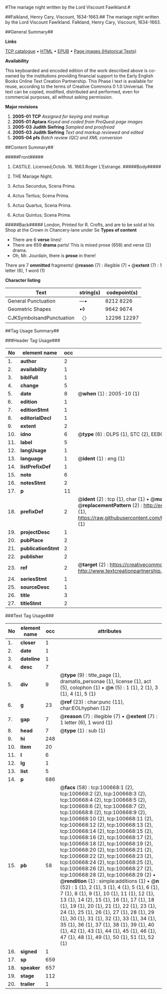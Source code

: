 #The mariage night written by the Lord Viscount Fawlkland.#

##Falkland, Henry Cary, Viscount, 1634-1663.##
The mariage night written by the Lord Viscount Fawlkland.
Falkland, Henry Cary, Viscount, 1634-1663.

##General Summary##

**Links**

[TCP catalogue](http://www.ota.ox.ac.uk/tcp/)  • 
[HTML](http://tei.it.ox.ac.uk/tcp/Texts-HTML/free/A40/A40793.html)  • 
[EPUB](http://tei.it.ox.ac.uk/tcp/Texts-EPUB/free/A40/A40793.epub) • 
[Page images (Historical Texts)](https://data.historicaltexts.jisc.ac.uk/view?pubId=eebo-13591143e&pageId=eebo-13591143e-100668-1)

**Availability**

This keyboarded and encoded edition of the
	       work described above is co-owned by the institutions
	       providing financial support to the Early English Books
	       Online Text Creation Partnership. This Phase I text is
	       available for reuse, according to the terms of Creative
	       Commons 0 1.0 Universal. The text can be copied,
	       modified, distributed and performed, even for
	       commercial purposes, all without asking permission.

**Major revisions**

1. __2005-01__ __TCP__ *Assigned for keying and markup*
1. __2005-01__ __Aptara__ *Keyed and coded from ProQuest page images*
1. __2005-03__ __Judith Siefring__ *Sampled and proofread*
1. __2005-03__ __Judith Siefring__ *Text and markup reviewed and edited*
1. __2005-04__ __pfs__ *Batch review (QC) and XML conversion*

##Content Summary##

#####Front#####

1. CASTILE.
Licensed,Octob. 16. 1663.Roger L'Estrange.
#####Body#####

1. THE
Mariage Night.

1. Actus Secundus, Scena Prima.

1. Actus Tertius; Scena Prima.

1. Actus Quartus, Scena Prima.

1. Actus Quintus; Scena Prima.

#####Back#####
London, Printed for R. Crofts, and are to be sold at his Shop at the Crown
in Chancery-lane under Se
**Types of content**

  * There are 6 **verse** lines!
  * There are 659 **drama** parts! This is mixed prose (658) and verse (2) drama.
  * Oh, Mr. Jourdain, there is **prose** in there!

There are 7 **ommitted** fragments! 
 @__reason__ (7) : illegible (7)  •  @__extent__ (7) : 1 letter (6), 1 word (1)

**Character listing**


|Text|string(s)|codepoint(s)|
|---|---|---|
|General Punctuation|—•|8212 8226|
|Geometric Shapes|▪◊|9642 9674|
|CJKSymbolsandPunctuation|〈〉|12296 12297|

##Tag Usage Summary##

###Header Tag Usage###

|No|element name|occ|attributes|
|---|---|---|---|
|1.|__author__|2||
|2.|__availability__|1||
|3.|__biblFull__|1||
|4.|__change__|5||
|5.|__date__|8| @__when__ (1) : 2005-10 (1)|
|6.|__edition__|1||
|7.|__editionStmt__|1||
|8.|__editorialDecl__|1||
|9.|__extent__|2||
|10.|__idno__|6| @__type__ (6) : DLPS (1), STC (2), EEBO-CITATION (1), OCLC (1), VID (1)|
|11.|__label__|5||
|12.|__langUsage__|1||
|13.|__language__|1| @__ident__ (1) : eng (1)|
|14.|__listPrefixDef__|1||
|15.|__note__|6||
|16.|__notesStmt__|2||
|17.|__p__|11||
|18.|__prefixDef__|2| @__ident__ (2) : tcp (1), char (1)  •  @__matchPattern__ (2) : ([0-9\-]+):([0-9IVX]+) (1), (.+) (1)  •  @__replacementPattern__ (2) : http://eebo.chadwyck.com/downloadtiff?vid=$1&page=$2 (1), https://raw.githubusercontent.com/textcreationpartnership/Texts/master/tcpchars.xml#$1 (1)|
|19.|__projectDesc__|1||
|20.|__pubPlace__|2||
|21.|__publicationStmt__|2||
|22.|__publisher__|2||
|23.|__ref__|2| @__target__ (2) : https://creativecommons.org/publicdomain/zero/1.0/ (1), http://www.textcreationpartnership.org/docs/. (1)|
|24.|__seriesStmt__|1||
|25.|__sourceDesc__|1||
|26.|__title__|3||
|27.|__titleStmt__|2||


###Text Tag Usage###

|No|element name|occ|attributes|
|---|---|---|---|
|1.|__closer__|1||
|2.|__date__|1||
|3.|__dateline__|1||
|4.|__desc__|7||
|5.|__div__|9| @__type__ (9) : title_page (1), dramatis_personae (1), license (1), act (5), colophon (1)  •  @__n__ (5) : 1 (1), 2 (1), 3 (1), 4 (1), 5 (1)|
|6.|__g__|23| @__ref__ (23) : char:punc (11), char:EOLhyphen (12)|
|7.|__gap__|7| @__reason__ (7) : illegible (7)  •  @__extent__ (7) : 1 letter (6), 1 word (1)|
|8.|__head__|7| @__type__ (1) : sub (1)|
|9.|__hi__|248||
|10.|__item__|20||
|11.|__l__|6||
|12.|__lg__|1||
|13.|__list__|5||
|14.|__p__|686||
|15.|__pb__|58| @__facs__ (58) : tcp:100668:1 (2), tcp:100668:2 (2), tcp:100668:3 (2), tcp:100668:4 (2), tcp:100668:5 (2), tcp:100668:6 (2), tcp:100668:7 (2), tcp:100668:8 (2), tcp:100668:9 (2), tcp:100668:10 (2), tcp:100668:11 (2), tcp:100668:12 (2), tcp:100668:13 (2), tcp:100668:14 (2), tcp:100668:15 (2), tcp:100668:16 (2), tcp:100668:17 (2), tcp:100668:18 (2), tcp:100668:19 (2), tcp:100668:20 (2), tcp:100668:21 (2), tcp:100668:22 (2), tcp:100668:23 (2), tcp:100668:24 (2), tcp:100668:25 (2), tcp:100668:26 (2), tcp:100668:27 (2), tcp:100668:28 (2), tcp:100668:29 (2)  •  @__rendition__ (1) : simple:additions (1)  •  @__n__ (52) : 1 (1), 2 (1), 3 (1), 4 (1), 5 (1), 6 (1), 7 (1), 8 (1), 9 (1), 10 (1), 11 (1), 12 (1), 13 (1), 14 (2), 15 (1), 16 (1), 17 (1), 18 (1), 19 (1), 20 (1), 21 (1), 22 (1), 23 (1), 24 (1), 25 (1), 26 (1), 27 (1), 28 (1), 29 (1), 30 (1), 31 (1), 32 (1), 33 (1), 34 (1), 35 (1), 36 (1), 37 (1), 38 (1), 39 (1), 40 (1), 42 (1), 43 (1), 44 (1), 45 (1), 46 (1), 47 (1), 48 (1), 49 (1), 50 (1), 51 (1), 52 (1)|
|16.|__signed__|1||
|17.|__sp__|659||
|18.|__speaker__|657||
|19.|__stage__|112||
|20.|__trailer__|1||
